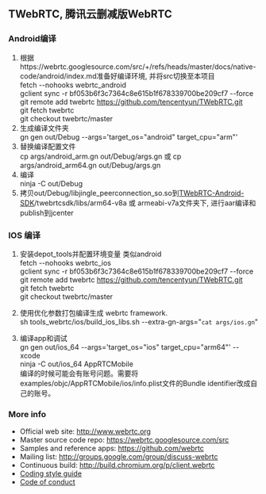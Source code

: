 ## TWebRTC, 腾讯云删减版WebRTC

### Android编译

1. 根据https://webrtc.googlesource.com/src/+/refs/heads/master/docs/native-code/android/index.md准备好编译环境, 并将src切换至本项目  
   fetch --nohooks webrtc_android   
   gclient sync -r bf053b6f3c7364c8e615b1f678339700be209cf7 --force  
   git remote add twebrtc https://github.com/tencentyun/TWebRTC.git  
   git fetch twebrtc  
   git checkout twebrtc/master  
2. 生成编译文件夹  
   gn gen out/Debug --args='target_os="android" target_cpu="arm"'  
3. 替换编译配置文件  
   cp args/android_arm.gn out/Debug/args.gn 或 cp args/android_arm64.gn out/Debug/args.gn  
4. 编译  
   ninja -C out/Debug  
5. 拷贝out/Debug/libjingle_peerconnection_so.so到[TWebRTC-Android-SDK](https://github.com/tencentyun/TWebRTC-Android-SDK)/twebrtcsdk/libs/arm64-v8a 或 armeabi-v7a文件夹下, 进行aar编译和publish到jcenter  

### IOS 编译  
  
1. 安装depot_tools并配置环境变量 类似android  
   fetch --nohooks webrtc_ios  
   gclient sync -r bf053b6f3c7364c8e615b1f678339700be209cf7 --force  
   git remote add twebrtc https://github.com/tencentyun/TWebRTC.git  
   git fetch twebrtc  
   git checkout twebrtc/master  
     
 2. 使用优化参数打包编译生成 webrtc framework.  
    sh tools_webrtc/ios/build_ios_libs.sh --extra-gn-args="`cat args/ios.gn`"  
    
 3. 编译app和调试  
    gn gen out/ios_64 --args='target_os="ios" target_cpu="arm64"' --xcode  
    ninja -C out/ios_64 AppRTCMobile  
    编译的时候可能会有账号问题。需要将examples/objc/AppRTCMobile/ios/info.plist文件的Bundle identifier改成自己的账号。  
      
    
### More info

 * Official web site: http://www.webrtc.org
 * Master source code repo: https://webrtc.googlesource.com/src
 * Samples and reference apps: https://github.com/webrtc
 * Mailing list: http://groups.google.com/group/discuss-webrtc
 * Continuous build: http://build.chromium.org/p/client.webrtc
 * [Coding style guide](style-guide.md)
 * [Code of conduct](CODE_OF_CONDUCT.md)
